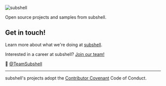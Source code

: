 ![subshell](https://raw.githubusercontent.com/subshell/.github/main/profile/subshell-banner.jpg)

Open source projects and samples from subshell. 

## Get in touch!

Learn more about what we're doing at  [subshell](https://subshell.com/).

Interested in a career at subshell? [Join our team!](https://subshell.com/jobs/)

👋  [@TeamSubshell](https://twitter.com/TeamSubshell)

***
subshell's projects adopt the [Contributor Covenant](/profile/code_of_conduct.md) Code of Conduct.
